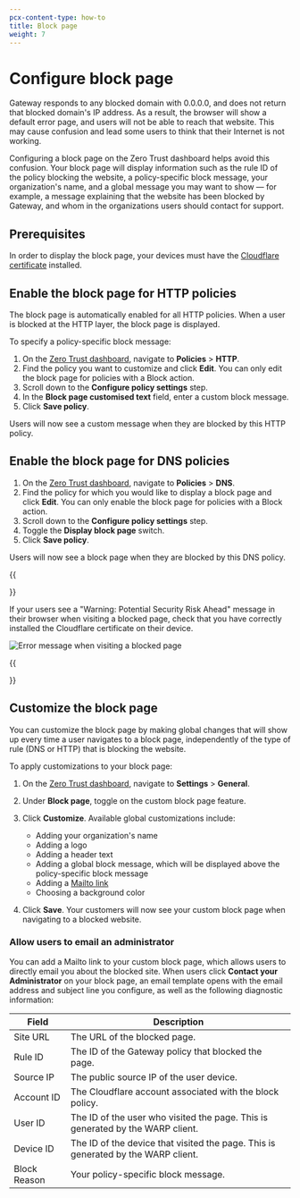 ```yaml
---
pcx-content-type: how-to
title: Block page
weight: 7
---
```


# Configure block page

Gateway responds to any blocked domain with 0.0.0.0, and does not return that blocked domain's IP address. As a result, the browser will show a default error page, and users will not be able to reach that website. This may cause confusion and lead some users to think that their Internet is not working.

Configuring a block page on the Zero Trust dashboard helps avoid this confusion. Your block page will display information such as the rule ID of the policy blocking the website, a policy-specific block message, your organization's name, and a global message you may want to show — for example, a message explaining that the website has been blocked by Gateway, and whom in the organizations users should contact for support.

## Prerequisites

In order to display the block page, your devices must have the [Cloudflare certificate](/cloudflare-one/connections/connect-devices/warp/install-cloudflare-cert/) installed.

## Enable the block page for HTTP policies

The block page is automatically enabled for all HTTP policies. When a user is blocked at the HTTP layer, the block page is displayed.

To specify a policy-specific block message:

1. On the [Zero Trust dashboard](https://dash.teams.cloudflare.com), navigate to **Policies** > **HTTP**.
2. Find the policy you want to customize and click **Edit**. You can only edit the block page for policies with a Block action.
3. Scroll down to the **Configure policy settings** step.
4. In the **Block page customised text** field, enter a custom block message.
5. Click **Save policy**.

Users will now see a custom message when they are blocked by this HTTP policy.

## Enable the block page for DNS policies

1. On the [Zero Trust dashboard](https://dash.teams.cloudflare.com), navigate to **Policies** > **DNS**.
2. Find the policy for which you would like to display a block page and click **Edit**. You can only enable the block page for policies with a Block action.
3. Scroll down to the **Configure policy settings** step.
4. Toggle the **Display block page** switch.
5. Click **Save policy**.

Users will now see a block page when they are blocked by this DNS policy.

{{<Aside header="Troubleshooting the block page">}}

If your users see a "Warning: Potential Security Risk Ahead" message in their browser when visiting a blocked page, check that you have correctly installed the Cloudflare certificate on their device.

![Error message when visiting a blocked page](/cloudflare-one/static/documentation/policies/https-browser-error.png)

{{</Aside>}}

## Customize the block page

You can customize the block page by making global changes that will show up every time a user navigates to a block page, independently of the type of rule (DNS or HTTP) that is blocking the website. 

To apply customizations to your block page:

1. On the [Zero Trust dashboard](https://dash.teams.cloudflare.com), navigate to **Settings** > **General**.
2. Under **Block page**, toggle on the custom block page feature.
3. Click **Customize**. Available global customizations include:

    - Adding your organization's name
    - Adding a logo
    - Adding a header text
    - Adding a global block message, which will be displayed above the policy-specific block message
    - Adding a [Mailto link](#allow-users-to-email-an-administrator)
    - Choosing a background color

4. Click **Save**. Your customers will now see your custom block page when navigating to a blocked website.

### Allow users to email an administrator

You can add a Mailto link to your custom block page, which allows users to directly email you about the blocked site. When users click **Contact your Administrator** on your block page, an email template opens with the email address and subject line you configure, as well as the following diagnostic information:

| Field        | Description                                |
| ------------- | ------------------------------------------- |
| Site URL     | The URL of the blocked page.   |
| Rule ID      | The ID of the Gateway policy that blocked the page. |
| Source IP    | The public source IP of the user device. |
| Account ID   | The Cloudflare account associated with the block policy. |
| User ID      | The ID of the user who visited the page. This is generated by the WARP client. |
| Device ID    | The ID of the device that visited the page. This is generated by the WARP client. |
| Block Reason | Your policy-specific block message. |
